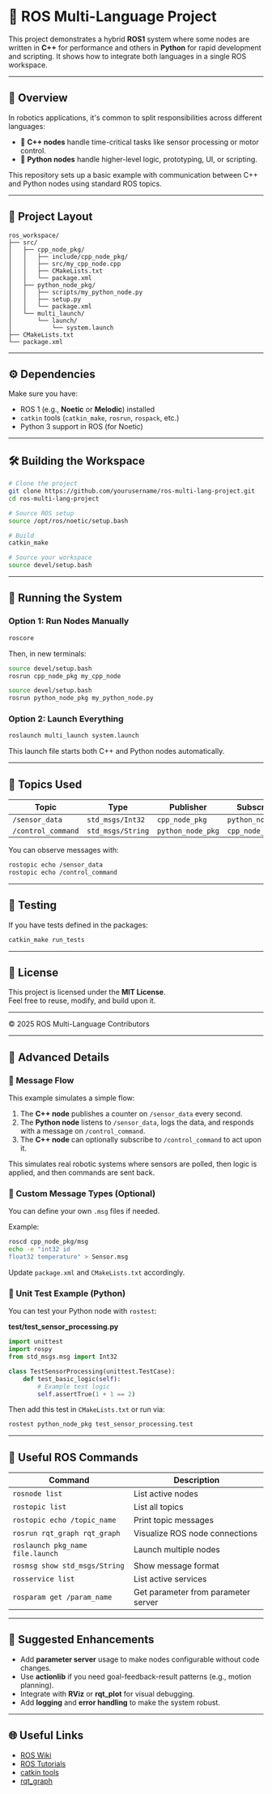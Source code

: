 
# 🤖 ROS Multi-Language Project

This project demonstrates a hybrid **ROS1** system where some nodes are written in **C++** for performance and others in **Python** for rapid development and scripting. It shows how to integrate both languages in a single ROS workspace.

---

## 📌 Overview

In robotics applications, it's common to split responsibilities across different languages:

- 🧠 **C++ nodes** handle time-critical tasks like sensor processing or motor control.
- 🐍 **Python nodes** handle higher-level logic, prototyping, UI, or scripting.

This repository sets up a basic example with communication between C++ and Python nodes using standard ROS topics.

---

## 🧩 Project Layout

```
ros_workspace/
├── src/
│   ├── cpp_node_pkg/
│   │   ├── include/cpp_node_pkg/
│   │   ├── src/my_cpp_node.cpp
│   │   ├── CMakeLists.txt
│   │   └── package.xml
│   ├── python_node_pkg/
│   │   ├── scripts/my_python_node.py
│   │   ├── setup.py
│   │   └── package.xml
│   └── multi_launch/
│       └── launch/
│           └── system.launch
├── CMakeLists.txt
└── package.xml
```

---

## ⚙️ Dependencies

Make sure you have:

- ROS 1 (e.g., **Noetic** or **Melodic**) installed
- `catkin` tools (`catkin_make`, `rosrun`, `rospack`, etc.)
- Python 3 support in ROS (for Noetic)

---

## 🛠️ Building the Workspace

```bash
# Clone the project
git clone https://github.com/yourusername/ros-multi-lang-project.git
cd ros-multi-lang-project

# Source ROS setup
source /opt/ros/noetic/setup.bash

# Build
catkin_make

# Source your workspace
source devel/setup.bash
```

---

## 🚀 Running the System

### Option 1: Run Nodes Manually

```bash
roscore
```

Then, in new terminals:

```bash
source devel/setup.bash
rosrun cpp_node_pkg my_cpp_node
```

```bash
source devel/setup.bash
rosrun python_node_pkg my_python_node.py
```

### Option 2: Launch Everything

```bash
roslaunch multi_launch system.launch
```

This launch file starts both C++ and Python nodes automatically.

---

## 🔁 Topics Used

| Topic              | Type               | Publisher         | Subscriber         |
|--------------------|--------------------|-------------------|--------------------|
| `/sensor_data`     | `std_msgs/Int32`   | `cpp_node_pkg`     | `python_node_pkg`  |
| `/control_command` | `std_msgs/String` | `python_node_pkg`  | `cpp_node_pkg`      |

You can observe messages with:

```bash
rostopic echo /sensor_data
rostopic echo /control_command
```

---

## 🧪 Testing

If you have tests defined in the packages:

```bash
catkin_make run_tests
```

---

## 📄 License

This project is licensed under the **MIT License**.  
Feel free to reuse, modify, and build upon it.

---

© 2025 ROS Multi-Language Contributors


---

## 🧠 Advanced Details

### 🔄 Message Flow

This example simulates a simple flow:
1. The **C++ node** publishes a counter on `/sensor_data` every second.
2. The **Python node** listens to `/sensor_data`, logs the data, and responds with a message on `/control_command`.
3. The **C++ node** can optionally subscribe to `/control_command` to act upon it.

This simulates real robotic systems where sensors are polled, then logic is applied, and then commands are sent back.

### 🧱 Custom Message Types (Optional)

You can define your own `.msg` files if needed.

Example:
```bash
roscd cpp_node_pkg/msg
echo -e "int32 id
float32 temperature" > Sensor.msg
```

Update `package.xml` and `CMakeLists.txt` accordingly.

### 🧪 Unit Test Example (Python)

You can test your Python node with `rostest`:

**test/test_sensor_processing.py**
```python
import unittest
import rospy
from std_msgs.msg import Int32

class TestSensorProcessing(unittest.TestCase):
    def test_basic_logic(self):
        # Example test logic
        self.assertTrue(1 + 1 == 2)
```

Then add this test in `CMakeLists.txt` or run via:
```bash
rostest python_node_pkg test_sensor_processing.test
```

---

## 🧰 Useful ROS Commands

| Command                            | Description                              |
|------------------------------------|------------------------------------------|
| `rosnode list`                     | List active nodes                        |
| `rostopic list`                    | List all topics                          |
| `rostopic echo /topic_name`        | Print topic messages                     |
| `rosrun rqt_graph rqt_graph`       | Visualize ROS node connections           |
| `roslaunch pkg_name file.launch`   | Launch multiple nodes                    |
| `rosmsg show std_msgs/String`      | Show message format                      |
| `rosservice list`                  | List active services                     |
| `rosparam get /param_name`         | Get parameter from parameter server      |

---

## 🚀 Suggested Enhancements

- Add **parameter server** usage to make nodes configurable without code changes.
- Use **actionlib** if you need goal-feedback-result patterns (e.g., motion planning).
- Integrate with **RViz** or **rqt_plot** for visual debugging.
- Add **logging** and **error handling** to make the system robust.

---

## 🌐 Useful Links

- [ROS Wiki](http://wiki.ros.org)
- [ROS Tutorials](http://wiki.ros.org/ROS/Tutorials)
- [catkin tools](https://catkin-tools.readthedocs.io/en/latest/)
- [rqt_graph](http://wiki.ros.org/rqt_graph)

